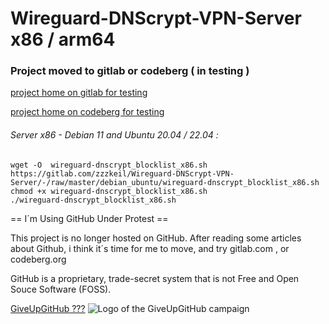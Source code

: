 # Wireguard-DNScrypt-VPN-Server  x86 / arm64

### Project moved to gitlab or codeberg  ( in testing )
[project home on gitlab for testing](https://gitlab.com/zzzkeil/Wireguard-DNScrypt-VPN-Server)

[project home on codeberg for testing](https://codeberg.org/zzzkeil/Wireguard-DNScrypt-VPN-Server)

###### Server x86 - Debian 11 and Ubuntu 20.04 / 22.04 :
```
wget -O  wireguard-dnscrypt_blocklist_x86.sh https://gitlab.com/zzzkeil/Wireguard-DNScrypt-VPN-Server/-/raw/master/debian_ubuntu/wireguard-dnscrypt_blocklist_x86.sh
chmod +x wireguard-dnscrypt_blocklist_x86.sh
./wireguard-dnscrypt_blocklist_x86.sh

```

== I´m Using GitHub Under Protest ==

This project is no longer hosted on GitHub.
After reading some articles about Github, i think it´s time for me to move,
and try gitlab.com , or codeberg.org

GitHub is a proprietary, trade-secret system that is not Free and Open Souce Software
(FOSS). 

[GiveUpGitHub ???](https://GiveUpGitHub.org)
![Logo of the GiveUpGitHub campaign](https://sfconservancy.org/img/GiveUpGitHub.png)
